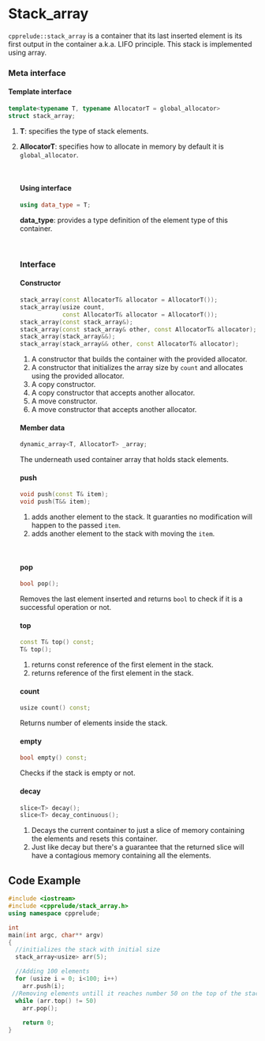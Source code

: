 # Stack_array

`cpprelude::stack_array`  is a container that its last inserted element is its first output in the container a.k.a. LIFO principle. This stack is implemented using array. 

### Meta interface

#### Template interface

```c++
template<typename T, typename AllocatorT = global_allocator>
struct stack_array;
```

1. **T**: specifies the type of stack elements.

2. **AllocatorT**: specifies how to allocate in memory by default it is `global_allocator`.

   ​

   #### Using interface

   ```C++
   using data_type = T;
   ```

   **data_type**: provides a type definition of the element type of this container.

   ​

   ### Interface

   #### Constructor

   ```c++
   stack_array(const AllocatorT& allocator = AllocatorT());
   stack_array(usize count, 
               const AllocatorT& allocator = AllocatorT());
   stack_array(const stack_array&);
   stack_array(const stack_array& other, const AllocatorT& allocator);
   stack_array(stack_array&&);
   stack_array(stack_array&& other, const AllocatorT& allocator);
   ```

   1. A constructor that builds the container with the provided allocator.
   2. A constructor that initializes the array size by `count` and allocates using the provided allocator.
   3. A copy constructor.
   4. A copy constructor that accepts another allocator.
   5. A move constructor.
   6. A move constructor that accepts another allocator.

   #### Member data

   ```c++
   dynamic_array<T, AllocatorT> _array;
   ```

   The underneath used container array that holds stack elements.

   #### push

   ```C++
   void push(const T& item);
   void push(T&& item);
   ```

   1. adds another element to the stack. It guaranties no modification will happen to the passed `item`.
   2. adds another element to the stack with moving the `item`.

   ​

   #### pop

   ```C++
   bool pop();
   ```

   Removes the last element inserted and returns `bool` to check if it is a successful operation or not. 

   #### top

   ```C++
   const T& top() const;
   T& top();
   ```

   1. returns const reference of the first element in the stack.
   2. returns reference of the first element in the stack.

   #### count

   ```c++
   usize count() const;
   ```

   Returns number of elements  inside the stack.

   #### empty

   ```c++
   bool empty() const;
   ```

   Checks if the stack is empty or not.

   #### decay

   ```c++
   slice<T> decay();
   slice<T> decay_continuous();
   ```

   1. Decays the current container to just a slice of memory containing the elements and resets this container.
   2. Just like decay but there's a guarantee that the returned slice will have a contagious memory containing all the elements.



## Code Example

```c++
#include <iostream>
#include <cpprelude/stack_array.h>
using namespace cpprelude;

int
main(int argc, char** argv)
{
  //initializes the stack with initial size
  stack_array<usize> arr(5);

  //Adding 100 elements
  for (usize i = 0; i<100; i++)
    arr.push(i);
 //Removing elements untill it reaches number 50 on the top of the stack
  while (arr.top() != 50)
    arr.pop();
  
	return 0;
}
```

